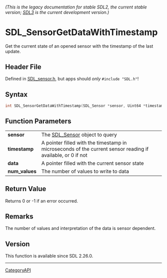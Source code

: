 ###### (This is the legacy documentation for stable SDL2, the current stable version; [SDL3](https://wiki.libsdl.org/SDL3/) is the current development version.)
# SDL_SensorGetDataWithTimestamp

Get the current state of an opened sensor with the timestamp of the last update.

## Header File

Defined in [SDL_sensor.h](https://github.com/libsdl-org/SDL/blob/SDL2/include/SDL_sensor.h), but apps should _only_ `#include "SDL.h"`!

## Syntax

```c
int SDL_SensorGetDataWithTimestamp(SDL_Sensor *sensor, Uint64 *timestamp, float *data, int num_values);

```

## Function Parameters

|                    |                                                                                                             |
| ------------------ | ----------------------------------------------------------------------------------------------------------- |
| **sensor**         | The [SDL_Sensor](SDL_Sensor) object to query                                                                |
| **timestamp**      | A pointer filled with the timestamp in microseconds of the current sensor reading if available, or 0 if not |
| **data**           | A pointer filled with the current sensor state                                                              |
| **num_values**     | The number of values to write to data                                                                       |

## Return Value

Returns 0 or -1 if an error occurred.

## Remarks

The number of values and interpretation of the data is sensor dependent.

## Version

This function is available since SDL 2.26.0.

----
[CategoryAPI](CategoryAPI)

